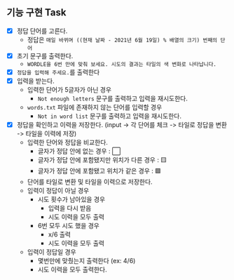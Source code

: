 ## 기능 구현 Task
- [X] 정답 단어를 고른다.
  - 정답은 `매일 바뀌며 ((현재 날짜 - 2021년 6월 19일) % 배열의 크기) 번째의 단어`
- [X] 초기 문구를 출력한다.
  - `WORDLE을 6번 만에 맞춰 보세요. 시도의 결과는 타일의 색 변화로 나타납니다.`
- [X] `정답을 입력해 주세요.`를 출력한다
- [X] 입력을 받는다.
  - 입력한 단어가 5글자가 아닌 경우
    - `Not enough letters` 문구를 출력하고 입력을 재시도한다.
  - `words.txt` 파일에 존재하지 않는 단어를 입력할 경우
    - `Not in word list` 문구를 출력하고 입력을 재시도한다.
- [X] 정답을 확인하고 이력을 저장한다. (input -> 각 단어를 체크 -> 타일로 정답을 변환 -> 타일을 이력에 저장)
  - 입력한 단어와 정답을 비교한다.
    - 글자가 정답 안에 없는 경우 : ⬜
    - 글자가 정답 안에 포함됐지만 위치가 다른 경우 : 🟨
    - 글자가 정답 안에 포함됐고 위치가 같은 경우 : 🟩
  - 단어를 타일로 변환 및 타일을 이력으로 저장한다.
  - 입력이 정답이 아닐 경우
    - 시도 횟수가 남아있을 경우
      - 입력을 다시 받음
      - 시도 이력을 모두 출력
    - 6번 모두 시도 했을 경우
      - x/6 출력
      - 시도 이력을 모두 출력
  - 입력이 정답일 경우
    - 몇번만에 맞췄는지 출력한다 (ex: 4/6)
    - 시도 이력을 모두 출력한다.
